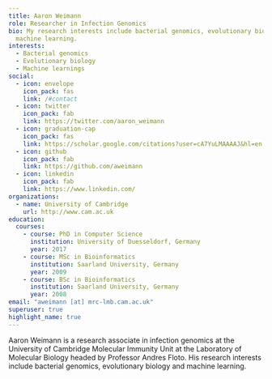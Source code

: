 ```yaml
---
title: Aaron Weimann
role: Researcher in Infection Genomics
bio: My research interests include bacterial genomics, evolutionary biology and
  machine learning.
interests:
  - Bacterial genomics
  - Evolutionary biology
  - Machine learnings
social:
  - icon: envelope
    icon_pack: fas
    link: /#contact
  - icon: twitter
    icon_pack: fab
    link: https://twitter.com/aaron_weimann
  - icon: graduation-cap
    icon_pack: fas
    link: https://scholar.google.com/citations?user=cA7YuLMAAAAJ&hl=en
  - icon: github
    icon_pack: fab
    link: https://github.com/aweimann
  - icon: linkedin
    icon_pack: fab
    link: https://www.linkedin.com/
organizations:
  - name: University of Cambridge
    url: http://www.cam.ac.uk
education:
  courses:
    - course: PhD in Computer Science
      institution: University of Duesseldorf, Germany
      year: 2017
    - course: MSc in Bioinformatics
      institution: Saarland University, Germany
      year: 2009
    - course: BSc in Bioinformatics
      institution: Saarland University, Germany
      year: 2008
email: "aweimann [at] mrc-lmb.cam.ac.uk"
superuser: true
highlight_name: true
---
```


Aaron Weimann is a research associate in infection genomics at the University of Cambridge Molecular Immunity Unit at the Laboratory of Molecular Biology headed by Professor Andres Floto. His research interests include bacterial genomics, evolutionary biology and machine learning.